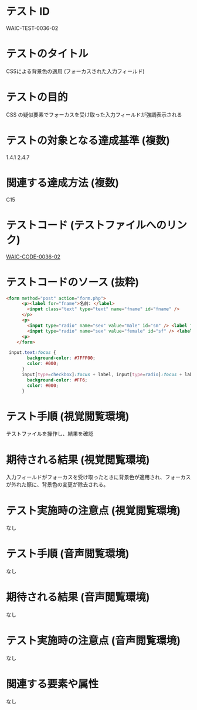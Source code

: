 # テスト ID
WAIC-TEST-0036-02

# テストのタイトル
CSSによる背景色の適用 (フォーカスされた入力フィールド)

# テストの目的
CSS の疑似要素でフォーカスを受け取った入力フィールドが強調表示される

# テストの対象となる達成基準 (複数)
1.4.1
2.4.7

# 関連する達成方法 (複数)
C15

# テストコード (テストファイルへのリンク)
[WAIC-CODE-0036-02](https://waic.github.io/as_test/WAIC-CODE/WAIC-CODE-0036-02.html)

# テストコードのソース (抜粋)
```HTML
<form method="post" action="form.php">
      <p><label for="fname">名前: </label>
        <input class="text" type="text" name="fname" id="fname" />
      </p>
      <p>
        <input type="radio" name="sex" value="male" id="sm" /> <label for="sm">男性</label><br />
        <input type="radio" name="sex" value="female" id="sf" /> <label for="sf">女性</label>
      <p>
    </form>
```

```CSS
 input.text:focus {
        background-color: #7FFF00; 
        color: #000;
      }
      input[type=checkbox]:focus + label, input[type=radio]:focus + label {
        background-color: #FF6; 
        color: #000; 
      }
```

# テスト手順 (視覚閲覧環境)
テストファイルを操作し、結果を確認

# 期待される結果 (視覚閲覧環境)
入力フィールドがフォーカスを受け取ったときに背景色が適用され、フォーカスが外れた際に、背景色の変更が除去される。

# テスト実施時の注意点 (視覚閲覧環境)
なし

# テスト手順 (音声閲覧環境)
なし

# 期待される結果 (音声閲覧環境)
なし

# テスト実施時の注意点 (音声閲覧環境)
なし

# 関連する要素や属性
なし
